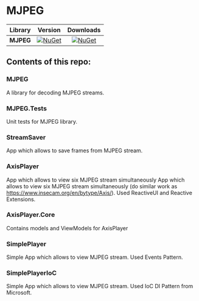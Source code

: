 # MJPEG

|   Library   |   Version   |   Downloads   |
|---------|:----------:|:----------:|
| **MJPEG** | [![NuGet](https://img.shields.io/nuget/v/MJPEG.svg)](https://www.nuget.org/packages/MJPEG) | [![NuGet](https://img.shields.io/nuget/dt/MJPEG.svg)](https://www.nuget.org/packages/MJPEG) |

## Contents of this repo:

### MJPEG
A library for decoding MJPEG streams.

### MJPEG.Tests
Unit tests for MJPEG library.

### StreamSaver
App which allows to save frames from MJPEG stream.

### AxisPlayer
App which allows to view six MJPEG stream simultaneously App which allows to view six MJPEG stream simultaneously (do similar work as https://www.insecam.org/en/bytype/Axis/). Used ReactiveUI and Reactive Extensions.

### AxisPlayer.Core
Contains models and ViewModels for AxisPlayer

### SimplePlayer 
Simple App which allows to view MJPEG stream. Used Events Pattern.

### SimplePlayerIoC
Simple App which allows to view MJPEG stream. Used IoC DI Pattern from Microsoft.